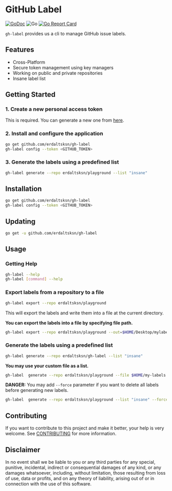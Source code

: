 # GitHub Label

[![GoDoc](https://godoc.org/github.com/erdaltsksn/gh-label?status.svg)](https://godoc.org/github.com/erdaltsksn/gh-label)
![Go](https://github.com/erdaltsksn/gh-label/workflows/Go/badge.svg)
[![Go Report Card](https://goreportcard.com/badge/github.com/erdaltsksn/gh-label)](https://goreportcard.com/report/github.com/erdaltsksn/gh-label)

`gh-label` provides us a cli to manage GitHub issue labels.

## Features

- Cross-Platform
- Secure token management using key managers
- Working on public and private repositories
- Insane label list

## Getting Started

### 1. Create a new personal access token

This is required. You can generate a new one from [here](https://github.com/settings/tokens/new).

### 2. Install and configure the application

```sh
go get github.com/erdaltsksn/gh-label
gh-label config --token <GITHUB_TOKEN>
```

### 3. Generate the labels using a predefined list

```sh
gh-label generate --repo erdaltsksn/playground --list "insane"
```

## Installation

```sh
go get github.com/erdaltsksn/gh-label
gh-label config --token <GITHUB_TOKEN>
```

## Updating

```sh
go get -u github.com/erdaltsksn/gh-label
```

## Usage

### Getting Help

```sh
gh-label --help
gh-label [command] --help
```

### Export labels from a repository to a file

```sh
gh-label export --repo erdaltsksn/playground
```

This will export the labels and write them into a file at the current directory.

**You can export the labels into a file by specifying file path.**

```sh
gh-label export --repo erdaltsksn/playground --out=$HOME/Desktop/mylabels.json
```

### Generate the labels using a predefined list

```sh
gh-label generate --repo erdaltsksn/gh-label --list "insane"
```

**You may use your custom file as a list.**

```sh
gh-label  generate --repo erdaltsksn/playground --file $HOME/my-labels.json
```

**DANGER:** You may add `--force` parameter if you want to delete all labels
before generating new labels.

```sh
gh-label  generate --repo erdaltsksn/playground --list "insane" --force
```

## Contributing

If you want to contribute to this project and make it better, your help is very
welcome. See [CONTRIBUTING](docs/CONTRIBUTING.md) for more information.

## Disclaimer

In no event shall we be liable to you or any third parties for any special,
punitive, incidental, indirect or consequential damages of any kind, or any
damages whatsoever, including, without limitation, those resulting from loss of
use, data or profits, and on any theory of liability, arising out of or in
connection with the use of this software.
